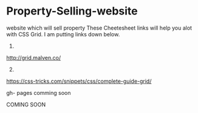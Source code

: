 # Property-Selling-website
website which will sell property
These Cheetesheet links will help you alot with CSS Grid.
I am putting links down below.

1.
http://grid.malven.co/

2.
https://css-tricks.com/snippets/css/complete-guide-grid/

gh- pages comming soon

COMING SOON
